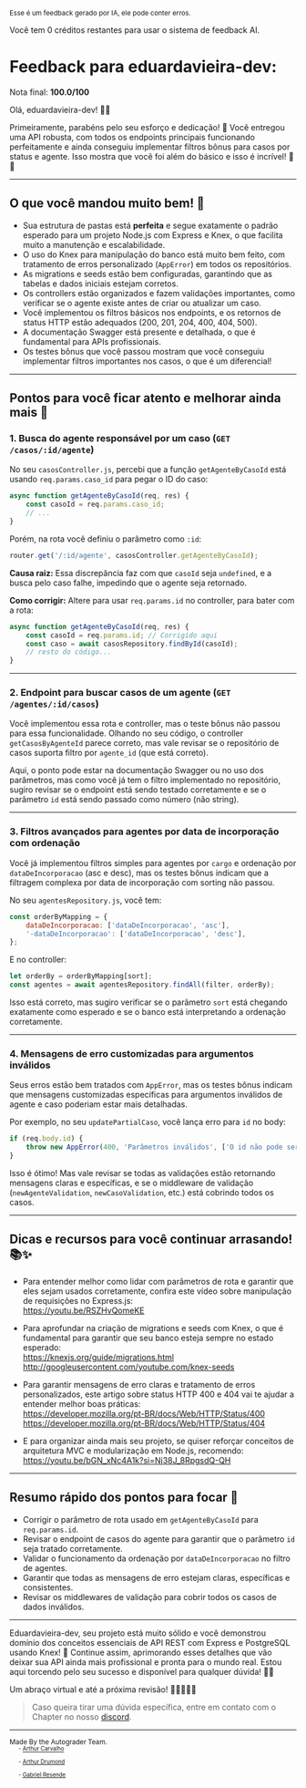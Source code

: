 <sup>Esse é um feedback gerado por IA, ele pode conter erros.</sup>

Você tem 0 créditos restantes para usar o sistema de feedback AI.

# Feedback para eduardavieira-dev:

Nota final: **100.0/100**

Olá, eduardavieira-dev! 👋✨

Primeiramente, parabéns pelo seu esforço e dedicação! 🎉 Você entregou uma API robusta, com todos os endpoints principais funcionando perfeitamente e ainda conseguiu implementar filtros bônus para casos por status e agente. Isso mostra que você foi além do básico e isso é incrível! 🚀👏

---

## O que você mandou muito bem! 🎯

- Sua estrutura de pastas está **perfeita** e segue exatamente o padrão esperado para um projeto Node.js com Express e Knex, o que facilita muito a manutenção e escalabilidade.  
- O uso do Knex para manipulação do banco está muito bem feito, com tratamento de erros personalizado (`AppError`) em todos os repositórios.  
- As migrations e seeds estão bem configuradas, garantindo que as tabelas e dados iniciais estejam corretos.  
- Os controllers estão organizados e fazem validações importantes, como verificar se o agente existe antes de criar ou atualizar um caso.  
- Você implementou os filtros básicos nos endpoints, e os retornos de status HTTP estão adequados (200, 201, 204, 400, 404, 500).  
- A documentação Swagger está presente e detalhada, o que é fundamental para APIs profissionais.  
- Os testes bônus que você passou mostram que você conseguiu implementar filtros importantes nos casos, o que é um diferencial!  

---

## Pontos para você ficar atento e melhorar ainda mais 🚦

### 1. Busca do agente responsável por um caso (`GET /casos/:id/agente`)

No seu `casosController.js`, percebi que a função `getAgenteByCasoId` está usando `req.params.caso_id` para pegar o ID do caso:

```js
async function getAgenteByCasoId(req, res) {
    const casoId = req.params.caso_id;
    // ...
}
```

Porém, na rota você definiu o parâmetro como `:id`:

```js
router.get('/:id/agente', casosController.getAgenteByCasoId);
```

**Causa raiz:** Essa discrepância faz com que `casoId` seja `undefined`, e a busca pelo caso falhe, impedindo que o agente seja retornado.

**Como corrigir:** Altere para usar `req.params.id` no controller, para bater com a rota:

```js
async function getAgenteByCasoId(req, res) {
    const casoId = req.params.id; // Corrigido aqui
    const caso = await casosRepository.findById(casoId);
    // resto do código...
}
```

---

### 2. Endpoint para buscar casos de um agente (`GET /agentes/:id/casos`)

Você implementou essa rota e controller, mas o teste bônus não passou para essa funcionalidade. Olhando no seu código, o controller `getCasosByAgenteId` parece correto, mas vale revisar se o repositório de casos suporta filtro por `agente_id` (que está correto).

Aqui, o ponto pode estar na documentação Swagger ou no uso dos parâmetros, mas como você já tem o filtro implementado no repositório, sugiro revisar se o endpoint está sendo testado corretamente e se o parâmetro `id` está sendo passado como número (não string).

---

### 3. Filtros avançados para agentes por data de incorporação com ordenação

Você já implementou filtros simples para agentes por `cargo` e ordenação por `dataDeIncorporacao` (asc e desc), mas os testes bônus indicam que a filtragem complexa por data de incorporação com sorting não passou.

No seu `agentesRepository.js`, você tem:

```js
const orderByMapping = {
    dataDeIncorporacao: ['dataDeIncorporacao', 'asc'],
    '-dataDeIncorporacao': ['dataDeIncorporacao', 'desc'],
};
```

E no controller:

```js
let orderBy = orderByMapping[sort];
const agentes = await agentesRepository.findAll(filter, orderBy);
```

Isso está correto, mas sugiro verificar se o parâmetro `sort` está chegando exatamente como esperado e se o banco está interpretando a ordenação corretamente.

---

### 4. Mensagens de erro customizadas para argumentos inválidos

Seus erros estão bem tratados com `AppError`, mas os testes bônus indicam que mensagens customizadas específicas para argumentos inválidos de agente e caso poderiam estar mais detalhadas.

Por exemplo, no seu `updatePartialCaso`, você lança erro para `id` no body:

```js
if (req.body.id) {
    throw new AppError(400, 'Parâmetros inválidos', ['O id não pode ser atualizado']);
}
```

Isso é ótimo! Mas vale revisar se todas as validações estão retornando mensagens claras e específicas, e se o middleware de validação (`newAgenteValidation`, `newCasoValidation`, etc.) está cobrindo todos os casos.

---

## Dicas e recursos para você continuar arrasando! 📚✨

- Para entender melhor como lidar com parâmetros de rota e garantir que eles sejam usados corretamente, confira este vídeo sobre manipulação de requisições no Express.js:  
  https://youtu.be/RSZHvQomeKE

- Para aprofundar na criação de migrations e seeds com Knex, o que é fundamental para garantir que seu banco esteja sempre no estado esperado:  
  https://knexjs.org/guide/migrations.html  
  http://googleusercontent.com/youtube.com/knex-seeds

- Para garantir mensagens de erro claras e tratamento de erros personalizados, este artigo sobre status HTTP 400 e 404 vai te ajudar a entender melhor boas práticas:  
  https://developer.mozilla.org/pt-BR/docs/Web/HTTP/Status/400  
  https://developer.mozilla.org/pt-BR/docs/Web/HTTP/Status/404

- E para organizar ainda mais seu projeto, se quiser reforçar conceitos de arquitetura MVC e modularização em Node.js, recomendo:  
  https://youtu.be/bGN_xNc4A1k?si=Nj38J_8RpgsdQ-QH

---

## Resumo rápido dos pontos para focar 👀

- Corrigir o parâmetro de rota usado em `getAgenteByCasoId` para `req.params.id`.
- Revisar o endpoint de casos do agente para garantir que o parâmetro `id` seja tratado corretamente.
- Validar o funcionamento da ordenação por `dataDeIncorporacao` no filtro de agentes.
- Garantir que todas as mensagens de erro estejam claras, específicas e consistentes.
- Revisar os middlewares de validação para cobrir todos os casos de dados inválidos.

---

Eduardavieira-dev, seu projeto está muito sólido e você demonstrou domínio dos conceitos essenciais de API REST com Express e PostgreSQL usando Knex! 🎉 Continue assim, aprimorando esses detalhes que vão deixar sua API ainda mais profissional e pronta para o mundo real. Estou aqui torcendo pelo seu sucesso e disponível para qualquer dúvida! 🚀💙

Um abraço virtual e até a próxima revisão! 🤗👨‍💻👩‍💻

> Caso queira tirar uma dúvida específica, entre em contato com o Chapter no nosso [discord](https://discord.gg/DryuHVnz).



---
<sup>Made By the Autograder Team.</sup><br>&nbsp;&nbsp;&nbsp;&nbsp;<sup><sup>- [Arthur Carvalho](https://github.com/ArthurCRodrigues)</sup></sup><br>&nbsp;&nbsp;&nbsp;&nbsp;<sup><sup>- [Arthur Drumond](https://github.com/drumondpucminas)</sup></sup><br>&nbsp;&nbsp;&nbsp;&nbsp;<sup><sup>- [Gabriel Resende](https://github.com/gnvr29)</sup></sup>